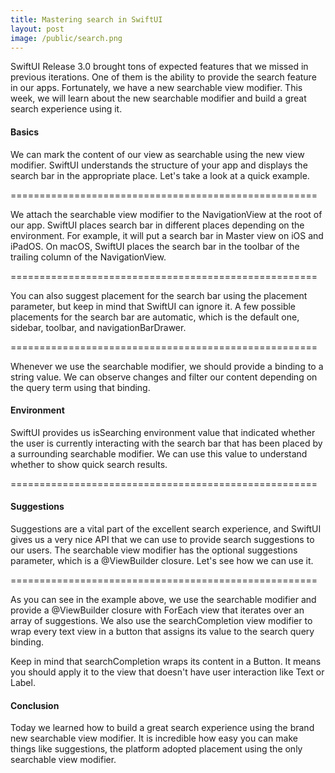 ```yaml
---
title: Mastering search in SwiftUI
layout: post
image: /public/search.png
---
```


SwiftUI Release 3.0 brought tons of expected features that we missed in previous iterations. One of them is the ability to provide the search feature in our apps. Fortunately, we have a new searchable view modifier. This week, we will learn about the new searchable modifier and build a great search experience using it.

#### Basics
We can mark the content of our view as searchable using the new view modifier. SwiftUI understands the structure of your app and displays the search bar in the appropriate place. Let's take a look at a quick example.

=====================================================

We attach the searchable view modifier to the NavigationView at the root of our app. SwiftUI places search bar in different places depending on the environment. For example, it will put a search bar in Master view on iOS and iPadOS. On macOS, SwiftUI places the search bar in the toolbar of the trailing column of the NavigationView.

=====================================================

You can also suggest placement for the search bar using the placement parameter, but keep in mind that SwiftUI can ignore it. A few possible placements for the search bar are automatic, which is the default one, sidebar, toolbar, and navigationBarDrawer.

=====================================================

Whenever we use the searchable modifier, we should provide a binding to a string value. We can observe changes and filter our content depending on the query term using that binding.

#### Environment
SwiftUI provides us isSearching environment value that indicated whether the user is currently interacting with the search bar that has been placed by a surrounding searchable modifier. We can use this value to understand whether to show quick search results. 

=====================================================

#### Suggestions 
Suggestions are a vital part of the excellent search experience, and SwiftUI gives us a very nice API that we can use to provide search suggestions to our users. The searchable view modifier has the optional suggestions parameter, which is a @ViewBuilder closure. Let's see how we can use it.

=====================================================

As you can see in the example above, we use the searchable modifier and provide a @ViewBuilder closure with ForEach view that iterates over an array of suggestions. We also use the searchCompletion view modifier to wrap every text view in a button that assigns its value to the search query binding.

Keep in mind that searchCompletion wraps its content in a Button. It means you should apply it to the view that doesn't have user interaction like Text or Label.

#### Conclusion
Today we learned how to build a great search experience using the brand new searchable view modifier. It is incredible how easy you can make things like suggestions, the platform adopted placement using the only searchable view modifier.
